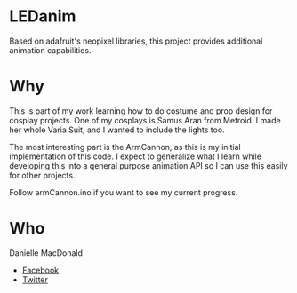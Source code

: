 # LEDanim
Based on adafruit's neopixel libraries, this project provides additional animation capabilities.

# Why
This is part of my work learning how to do costume and prop design for cosplay
projects. One of my cosplays is Samus Aran from Metroid. I made her whole Varia
Suit, and I wanted to include the lights too.

The most interesting part is the ArmCannon, as this is my initial implementation
of this code. I expect to generalize what I learn while developing this into a
general purpose animation API so I can use this easily for other projects.

Follow armCannon.ino if you want to see my current progress.


# Who
Danielle MacDonald
* [Facebook](https://www.facebook.com/spektre1)
* [Twitter](https://twitter.com/DaniPonders)
